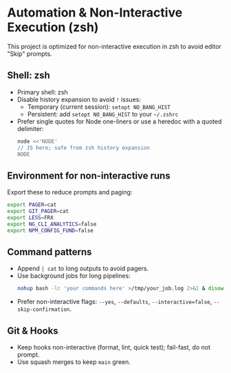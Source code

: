 # Automation & Non-Interactive Execution (zsh)

This project is optimized for non-interactive execution in zsh to avoid editor "Skip" prompts.

## Shell: zsh

- Primary shell: zsh
- Disable history expansion to avoid `!` issues:
  - Temporary (current session): `setopt NO_BANG_HIST`
  - Persistent: add `setopt NO_BANG_HIST` to your `~/.zshrc`
- Prefer single quotes for Node one-liners or use a heredoc with a quoted delimiter:
  ```bash
  node <<'NODE'
  // JS here; safe from zsh history expansion
  NODE
  ```

## Environment for non-interactive runs

Export these to reduce prompts and paging:

```bash
export PAGER=cat
export GIT_PAGER=cat
export LESS=FRX
export NG_CLI_ANALYTICS=false
export NPM_CONFIG_FUND=false
```

## Command patterns

- Append `| cat` to long outputs to avoid pagers.
- Use background jobs for long pipelines:
  ```bash
  nohup bash -lc 'your commands here' >/tmp/your_job.log 2>&1 & disown
  ```
- Prefer non-interactive flags: `--yes`, `--defaults`, `--interactive=false`, `--skip-confirmation`.

## Git & Hooks

- Keep hooks non-interactive (format, lint, quick test); fail-fast, do not prompt.
- Use squash merges to keep `main` green.
